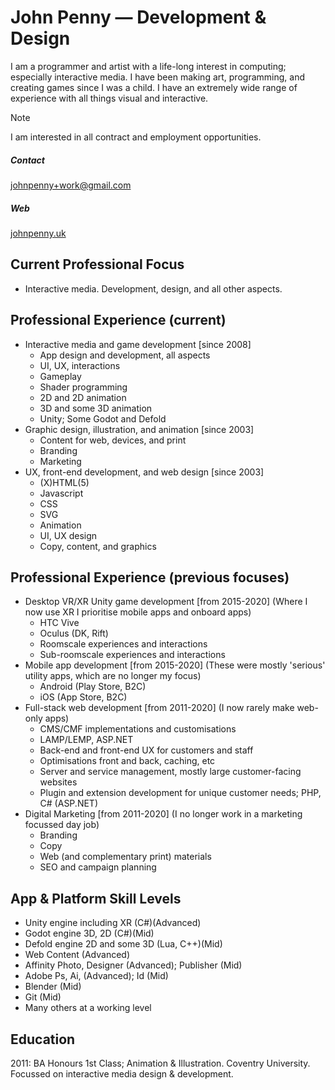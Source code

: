 # John Penny — Development & Design
I am a programmer and artist with a life-long interest in computing; especially interactive media. I have been making art, programming, and creating games since I was a child. I have an extremely wide range of experience with all things visual and interactive.

> [!NOTE]  
> I am interested in all contract and employment opportunities.

##### Contact
johnpenny+work@gmail.com 

##### Web
[johnpenny.uk](//johnpenny.uk)


## Current Professional Focus
* Interactive media. Development, design, and all other aspects. 


## Professional Experience (current)
* Interactive media and game development [since 2008]
  * App design and development, all aspects
  * UI, UX, interactions
  * Gameplay
  * Shader programming
  * 2D and 2D animation
  * 3D and some 3D animation
  * Unity; Some Godot and Defold
* Graphic design, illustration, and animation [since 2003]
  * Content for web, devices, and print
  * Branding
  * Marketing
* UX, front-end development, and web design [since 2003]
  * (X)HTML(5)
  * Javascript
  * CSS
  * SVG
  * Animation
  * UI, UX design
  * Copy, content, and graphics

 
## Professional Experience (previous focuses)

* Desktop VR/XR Unity game development [from 2015-2020] (Where I now use XR I prioritise mobile apps and onboard apps)
  * HTC Vive
  * Oculus (DK, Rift)
  * Roomscale experiences and interactions
  * Sub-roomscale experiences and interactions
* Mobile app development [from 2015-2020] (These were mostly 'serious' utility apps, which are no longer my focus)
  * Android (Play Store, B2C)
  * iOS (App Store, B2C)
* Full-stack web development [from 2011-2020] (I now rarely make web-only apps)
  * CMS/CMF implementations and customisations
  * LAMP/LEMP, ASP.NET
  * Back-end and front-end UX for customers and staff
  * Optimisations front and back, caching, etc
  * Server and service management, mostly large customer-facing websites
  * Plugin and extension development for unique customer needs; PHP, C# (ASP.NET)
* Digital Marketing [from 2011-2020] (I no longer work in a marketing focussed day job)
  * Branding
  * Copy
  * Web (and complementary print) materials
  * SEO and campaign planning


## App & Platform Skill Levels
* Unity engine including XR (C#)(Advanced)
* Godot engine 3D, 2D (C#)(Mid)
* Defold engine 2D and some 3D (Lua, C++)(Mid)
* Web Content (Advanced)
* Affinity Photo, Designer (Advanced); Publisher (Mid)
* Adobe Ps, Ai, (Advanced); Id (Mid)
* Blender (Mid)
* Git (Mid)
* Many others at a working level

## Education
2011: BA Honours 1st Class; Animation & Illustration. Coventry University. Focussed on interactive media design & development.
